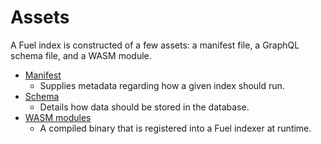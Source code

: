 # Assets

A Fuel index is constructed of a few assets: a manifest file, a GraphQL schema file, and a WASM module.

- [Manifest](./manifest.md)
  - Supplies metadata regarding how a given index should run.
- [Schema](./schema.md)
  - Details how data should be stored in the database.
- [WASM modules](./wasm.md)
  - A compiled binary that is registered into a Fuel indexer at runtime.
